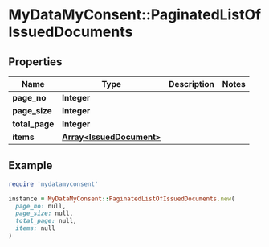 # MyDataMyConsent::PaginatedListOfIssuedDocuments

## Properties

| Name | Type | Description | Notes |
| ---- | ---- | ----------- | ----- |
| **page_no** | **Integer** |  |  |
| **page_size** | **Integer** |  |  |
| **total_page** | **Integer** |  |  |
| **items** | [**Array&lt;IssuedDocument&gt;**](IssuedDocument.md) |  |  |

## Example

```ruby
require 'mydatamyconsent'

instance = MyDataMyConsent::PaginatedListOfIssuedDocuments.new(
  page_no: null,
  page_size: null,
  total_page: null,
  items: null
)
```

